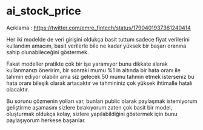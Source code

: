 # ai_stock_price

Açıklama : https://twitter.com/emre_fintech/status/1790401937361240414

Her iki modelde de veri girişini oldukça basit tuttum sadece fiyat verilerini kullandım amacım, basit verilerle bile ne kadar yüksek bir başarı oranına sahip olunabileceğini göstermek.

Fakat modeller pratikte çok bir işe yaramıyor bunu dikkate alarak kullanmanızı öneririm, bir sonraki mumu %1 in altında bir hata oranı ile tahmin ediyor olabilir ama siz gelecek 50 mumu tahmin etmek isterseniz bu hata oranı bileşik olarak artacaktır ve tahmininiz çok yüksek ihtimalle hatalı olacaktır.

Bu sorunu çözmenin yolları var, bunları public olarak paylaşmak istemiyorum geliştirme aşamasını sizlere bırakıyorum zaten çok basit bir model, oluşturmak oldukça kolay, sizlere yapılabildiğini göstermek için bunu paylaşıyorum herkese başarılar. 
